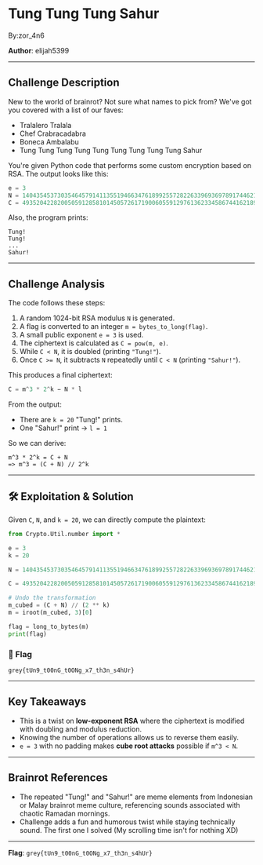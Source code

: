 # Tung Tung Tung Sahur
By:zor_4n6

**Author**: elijah5399

---

## Challenge Description

New to the world of brainrot? Not sure what names to pick from? We've got you covered with a list of our faves:

* Tralalero Tralala
* Chef Crabracadabra
* Boneca Ambalabu
* Tung Tung Tung Tung Tung Tung Tung Tung Tung Sahur

You're given Python code that performs some custom encryption based on RSA. The output looks like this:

```python
e = 3
N = 140435453730354645791411355194663476189925572822633969369789174462118371271596760636019139860253031574578527741964265651042308868891445943157297334529542262978581980510561588647737777257782808189452048059686839526183098369088517967034275028064545393619471943508597642789736561111876518966375338087811587061841
C = 49352042282005059128581014505726171900605591297613623345867441621895112187636996726631442703018174634451487011943207283077132380966236199654225908444639768747819586037837300977718224328851698492514071424157020166404634418443047079321427635477610768472595631700807761956649004094995037741924081602353532946351
```

Also, the program prints:

```
Tung!
Tung!
...
Sahur!
```

---

##  Challenge Analysis

The code follows these steps:

1. A random 1024-bit RSA modulus `N` is generated.
2. A flag is converted to an integer `m = bytes_to_long(flag)`.
3. A small public exponent `e = 3` is used.
4. The ciphertext is calculated as `C = pow(m, e)`.
5. While `C < N`, it is doubled (printing `"Tung!"`).
6. Once `C >= N`, it subtracts `N` repeatedly until `C < N` (printing `"Sahur!"`).

This produces a final ciphertext:

```python
C = m^3 * 2^k − N * l
```

From the output:

* There are `k = 20` "Tung!" prints.
* One "Sahur!" print → `l = 1`

So we can derive:

```
m^3 * 2^k = C + N
=> m^3 = (C + N) // 2^k
```

---

## 🛠️ Exploitation & Solution

Given `C`, `N`, and `k = 20`, we can directly compute the plaintext:

```python
from Crypto.Util.number import *

e = 3
k = 20

N = 140435453730354645791411355194663476189925572822633969369789174462118371271596760636019139860253031574578527741964265651042308868891445943157297334529542262978581980510561588647737777257782808189452048059686839526183098369088517967034275028064545393619471943508597642789736561111876518966375338087811587061841

C = 49352042282005059128581014505726171900605591297613623345867441621895112187636996726631442703018174634451487011943207283077132380966236199654225908444639768747819586037837300977718224328851698492514071424157020166404634418443047079321427635477610768472595631700807761956649004094995037741924081602353532946351

# Undo the transformation
m_cubed = (C + N) // (2 ** k)
m = iroot(m_cubed, 3)[0]

flag = long_to_bytes(m)
print(flag)
```

### 🏁 Flag

```
grey{tUn9_t00nG_t0ONg_x7_th3n_s4hUr}
```

---

## Key Takeaways

* This is a twist on **low-exponent RSA** where the ciphertext is modified with doubling and modulus reduction.
* Knowing the number of operations allows us to reverse them easily.
* `e = 3` with no padding makes **cube root attacks** possible if `m^3 < N`.

---

## Brainrot References

* The repeated "Tung!" and "Sahur!" are meme elements from Indonesian or Malay brainrot meme culture, referencing sounds associated with chaotic Ramadan mornings.
* Challenge adds a fun and humorous twist while staying technically sound. The first one I solved (My scrolling time isn't for nothing XD)

---

**Flag**: `grey{tUn9_t00nG_t0ONg_x7_th3n_s4hUr}`
